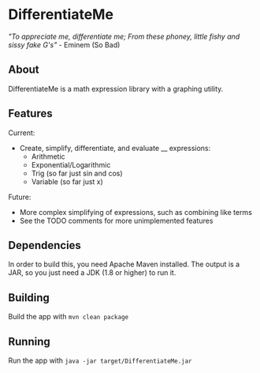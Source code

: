 DifferentiateMe
===

_"To appreciate me, differentiate me; From these phoney, little fishy and sissy fake G's"_ - Eminem (So Bad)

About
---
DifferentiateMe is a math expression library with a graphing utility.

Features
---
Current:
- Create, simplify, differentiate, and evaluate __ expressions:
  - Arithmetic
  - Exponential/Logarithmic
  - Trig (so far just sin and cos)
  - Variable (so far just x)

Future:
- More complex simplifying of expressions, such as combining like terms
- See the TODO comments for more unimplemented features

Dependencies
---
In order to build this, you need Apache Maven installed.
The output is a JAR, so you just need a JDK (1.8 or higher) to run it.

Building
---
Build the app with `mvn clean package`

Running
---
Run the app with `java -jar target/DifferentiateMe.jar`

